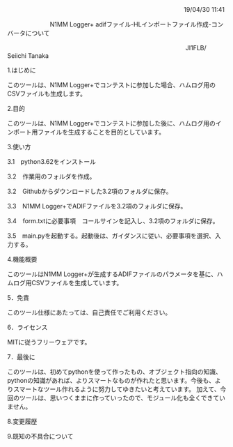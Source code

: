　　　　　　　　　　　　　　　　　　　　　　　　　　　　　19/04/30 11:41

　　　　　　　N1MM Logger+ adifファイル-HLインポートファイル作成-コンバータについて

　　　　　　　　　　　　　　　　　　　　　　　　　　　　　 JI1FLB/ Seiichi Tanaka


1.はじめに

このツールは、N1MM Logger+でコンテストに参加した場合、ハムログ用のCSVファイルも生成します。


2.目的

このツールは、N1MM Logger+でコンテストに参加した後に、ハムログ用のインポート用ファイルを生成することを目的としています。




3.使い方

3.1　python3.62をインストール

3.2　作業用のフォルダを作成。

3.2　Githubからダウンロードした3.2項のフォルダに保存。

3.3　N1MM Logger+でADIFファイルを3.2項のフォルダに保存。

3.4　form.txtに必要事項　コールサインを記入し、3.2項のフォルダに保存。

3.5　main.pyを起動する。起動後は、ガイダンスに従い、必要事項を選択、入力する。




4.機能概要

このツールはN1MM Logger+が生成するADIFファイルのパラメータを基に、ハムログ用CSVファイルを生成しています。


5．免責

このツール仕様にあたっては、自己責任でご利用ください。



6．ライセンス

MITに従うフリーウェアです。




7．最後に

このツールは、初めてpythonを使って作ったもの、オブジェクト指向の知識、pythonの知識があれば、よりスマートなものが作れたと思います。今後も、よりスマートなツール作れるように努力してゆきたいと考えています。
加えて、今回のツールは、思いつくままに作っていったので、モジュール化も全くできていません。




8.変更履歴





9.既知の不具合について

